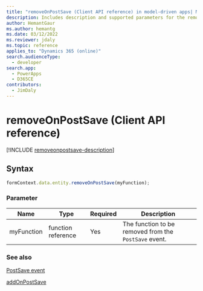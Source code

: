 ```yaml
---
title: "removeOnPostSave (Client API reference) in model-driven apps| MicrosoftDocs"
description: Includes description and supported parameters for the removeOnPostSave method.
author: HemantGaur
ms.author: hemantg
ms.date: 03/12/2022
ms.reviewer: jdaly
ms.topic: reference
applies_to: "Dynamics 365 (online)"
search.audienceType: 
  - developer
search.app: 
  - PowerApps
  - D365CE
contributors:
  - JimDaly
---
```

# removeOnPostSave (Client API reference)

[!INCLUDE [removeonpostsave-description](includes/removeonpostsave-description.md)]

## Syntax

```javascript
formContext.data.entity.removeOnPostSave(myFunction);
```

### Parameter

|Name|Type|Required|Description|
|------|-----|------|----------|
|myFunction|function reference|Yes|The function to be removed from the `PostSave` event.|

### See also

[PostSave event](../events/postsave.md)

[addOnPostSave](addOnPostSave.md) 

